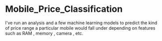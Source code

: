 # Mobile_Price_Classification
I've run an analysis and a few machine learning models to predict the kind of price range a particular mobile would fall under depending
on features such as RAM , memory , camera , etc.
